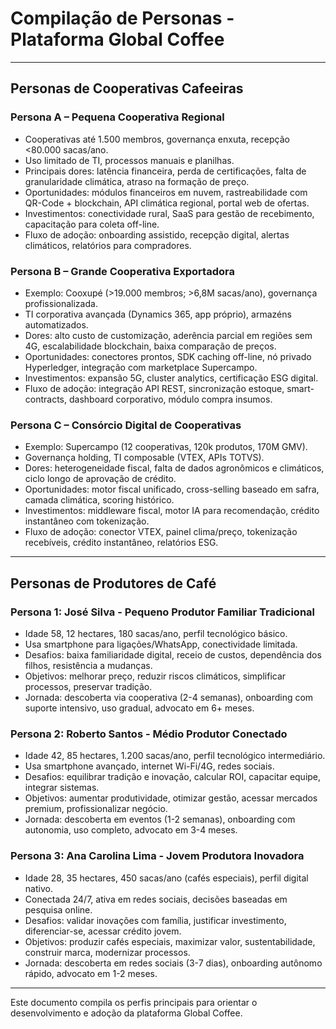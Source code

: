 # Compilação de Personas - Plataforma Global Coffee

---

## Personas de Cooperativas Cafeeiras

### Persona A – Pequena Cooperativa Regional

- Cooperativas até 1.500 membros, governança enxuta, recepção <80.000 sacas/ano.
- Uso limitado de TI, processos manuais e planilhas.
- Principais dores: latência financeira, perda de certificações, falta de granularidade climática, atraso na formação de preço.
- Oportunidades: módulos financeiros em nuvem, rastreabilidade com QR-Code + blockchain, API climática regional, portal web de ofertas.
- Investimentos: conectividade rural, SaaS para gestão de recebimento, capacitação para coleta off-line.
- Fluxo de adoção: onboarding assistido, recepção digital, alertas climáticos, relatórios para compradores.

### Persona B – Grande Cooperativa Exportadora

- Exemplo: Cooxupé (>19.000 membros; >6,8M sacas/ano), governança profissionalizada.
- TI corporativa avançada (Dynamics 365, app próprio), armazéns automatizados.
- Dores: alto custo de customização, aderência parcial em regiões sem 4G, escalabilidade blockchain, baixa comparação de preços.
- Oportunidades: conectores prontos, SDK caching off-line, nó privado Hyperledger, integração com marketplace Supercampo.
- Investimentos: expansão 5G, cluster analytics, certificação ESG digital.
- Fluxo de adoção: integração API REST, sincronização estoque, smart-contracts, dashboard corporativo, módulo compra insumos.

### Persona C – Consórcio Digital de Cooperativas

- Exemplo: Supercampo (12 cooperativas, 120k produtos, 170M GMV).
- Governança holding, TI composable (VTEX, APIs TOTVS).
- Dores: heterogeneidade fiscal, falta de dados agronômicos e climáticos, ciclo longo de aprovação de crédito.
- Oportunidades: motor fiscal unificado, cross-selling baseado em safra, camada climática, scoring histórico.
- Investimentos: middleware fiscal, motor IA para recomendação, crédito instantâneo com tokenização.
- Fluxo de adoção: conector VTEX, painel clima/preço, tokenização recebíveis, crédito instantâneo, relatórios ESG.

---

## Personas de Produtores de Café

### Persona 1: José Silva - Pequeno Produtor Familiar Tradicional

- Idade 58, 12 hectares, 180 sacas/ano, perfil tecnológico básico.
- Usa smartphone para ligações/WhatsApp, conectividade limitada.
- Desafios: baixa familiaridade digital, receio de custos, dependência dos filhos, resistência a mudanças.
- Objetivos: melhorar preço, reduzir riscos climáticos, simplificar processos, preservar tradição.
- Jornada: descoberta via cooperativa (2-4 semanas), onboarding com suporte intensivo, uso gradual, advocato em 6+ meses.

### Persona 2: Roberto Santos - Médio Produtor Conectado

- Idade 42, 85 hectares, 1.200 sacas/ano, perfil tecnológico intermediário.
- Usa smartphone avançado, internet Wi-Fi/4G, redes sociais.
- Desafios: equilibrar tradição e inovação, calcular ROI, capacitar equipe, integrar sistemas.
- Objetivos: aumentar produtividade, otimizar gestão, acessar mercados premium, profissionalizar negócio.
- Jornada: descoberta em eventos (1-2 semanas), onboarding com autonomia, uso completo, advocato em 3-4 meses.

### Persona 3: Ana Carolina Lima - Jovem Produtora Inovadora

- Idade 28, 35 hectares, 450 sacas/ano (cafés especiais), perfil digital nativo.
- Conectada 24/7, ativa em redes sociais, decisões baseadas em pesquisa online.
- Desafios: validar inovações com família, justificar investimento, diferenciar-se, acessar crédito jovem.
- Objetivos: produzir cafés especiais, maximizar valor, sustentabilidade, construir marca, modernizar processos.
- Jornada: descoberta em redes sociais (3-7 dias), onboarding autônomo rápido, advocato em 1-2 meses.

---

Este documento compila os perfis principais para orientar o desenvolvimento e adoção da plataforma Global Coffee.
